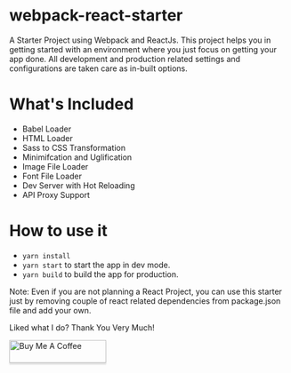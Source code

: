 # webpack-react-starter
A Starter Project using Webpack and ReactJs. This project helps you in getting started with an environment where you just focus on getting your app done. All development and production related settings and configurations are taken care as in-built options.

# What's Included
- Babel Loader
- HTML Loader
- Sass to CSS Transformation
- Minimifcation and Uglification
- Image File Loader
- Font File Loader
- Dev Server with Hot Reloading
- API Proxy Support

# How to use it
- `yarn install`
- `yarn start` to start the app in dev mode.
- `yarn build` to build the app for production.

Note: Even if you are not planning a React Project, you can use this starter just by removing couple of react related dependencies from package.json file and add your own.

Liked what I do? Thank You Very Much!

<a href="https://www.buymeacoffee.com/greenroots" target="_blank" rel="noopener noreferrer"><img src="https://www.buymeacoffee.com/assets/img/custom_images/orange_img.png" alt="Buy Me A Coffee" style="height: 41px !important;width: 174px !important;box-shadow: 0px 3px 2px 0px rgba(190, 190, 190, 0.5) !important;-webkit-box-shadow: 0px 3px 2px 0px rgba(190, 190, 190, 0.5) !important;" ></a>
